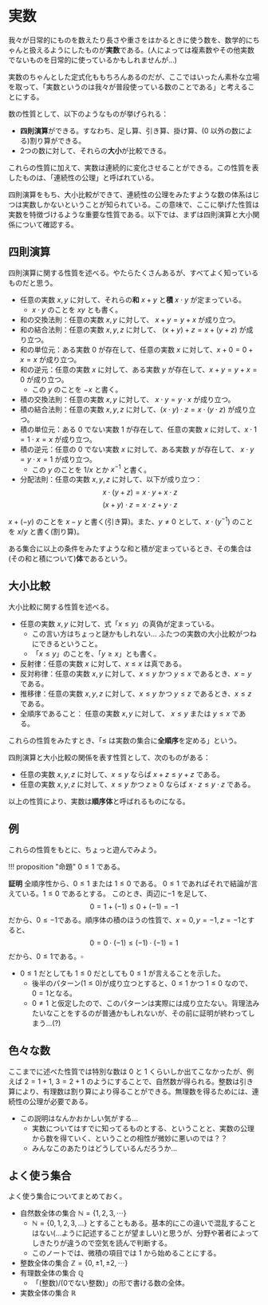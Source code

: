 # 実数

我々が日常的にものを数えたり長さや重さをはかるときに使う数を、数学的にちゃんと扱えるようにしたものが**実数**である。(人によっては複素数やその他実数でないものを日常的に使っているかもしれませんが…)

実数のちゃんとした定式化ももちろんあるのだが、ここではいったん素朴な立場を取って、「実数というのは我々が普段使っている数のことである」と考えることにする。

数の性質として、以下のようなものが挙げられる：

- **四則演算**ができる。すなわち、足し算、引き算、掛け算、($0$ 以外の数による)割り算ができる。
- 2つの数に対して、それらの**大小**が比較できる。

これらの性質に加えて、実数は連続的に変化させることができる。この性質を表したものは、「連続性の公理」と呼ばれている。

四則演算をもち、大小比較ができて、連続性の公理をみたすような数の体系はじつは実数しかないということが知られている。この意味で、ここに挙げた性質は実数を特徴づけるような重要な性質である。以下では、まずは四則演算と大小関係について確認する。

## 四則演算
四則演算に関する性質を述べる。やたらたくさんあるが、すべてよく知っているものだと思う。

- 任意の実数 $x, y$ に対して、それらの**和** $x+y$ と**積** $x\cdot y$ が定まっている。
    - $x\cdot y$ のことを $xy$ とも書く。
- 和の交換法則：任意の実数 $x, y$ に対して、 $x + y = y + x$ が成り立つ。
- 和の結合法則：任意の実数 $x, y, z$ に対して、 $(x + y) + z= x + (y+z)$ が成り立つ。
- 和の単位元：ある実数 $0$ が存在して、任意の実数 $x$ に対して、$x+0 = 0 + x = x$ が成り立つ。
- 和の逆元：任意の実数 $x$ に対して、ある実数 $y$ が存在して、$x+y = y+x = 0$ が成り立つ。
    - この $y$ のことを $-x$ と書く。
- 積の交換法則：任意の実数 $x, y$ に対して、 $x \cdot y = y \cdot x$ が成り立つ。
- 積の結合法則：任意の実数 $x, y, z$ に対して、$(x\cdot y) \cdot z = x \cdot (y \cdot z)$ が成り立つ。
- 積の単位元：ある $0$ でない実数 $1$ が存在して、任意の実数 $x$ に対して、$x \cdot 1 = 1 \cdot x = x$ が成り立つ。
- 積の逆元：任意の $0$ でない実数 $x$ に対して、ある実数 $y$ が存在して、 $x \cdot y = y \cdot x = 1$ が成り立つ。
    - この $y$ のことを $1/x$ とか $x^{-1}$ と書く。
- 分配法則：任意の実数 $x,y,z$ に対して、以下が成り立つ：
$$x\cdot(y+z) = x \cdot y + x \cdot z $$
$$(x+y)\cdot z = x \cdot z + y \cdot z $$

$x + (-y)$ のことを $x-y$ と書く(引き算)。また、$y \neq 0$ として、$x \cdot (y^{-1})$ のことを $x/y$ と書く(割り算)。

ある集合に以上の条件をみたすような和と積が定まっているとき、その集合は(その和と積について)**体**であるという。

## 大小比較
大小比較に関する性質を述べる。

- 任意の実数 $x, y$ に対して、式「$x\leq y$」の真偽が定まっている。
    - この言い方はちょっと謎かもしれない… ふたつの実数の大小比較がつねにできるということ。
    - 「$x \leq y$」のことを、「$y \geq x$」とも書く。
- 反射律：任意の実数 $x$ に対して、$x \leq x$ は真である。
- 反対称律：任意の実数 $x, y$ に対して、$x \leq y$ かつ $y \leq x$ であるとき、$x = y$ である。
- 推移律：任意の実数 $x, y, z$ に対して、$x \leq y$ かつ $y \leq z$ であるとき、$x \leq z$ である。
- 全順序であること： 任意の実数 $x, y$ に対して、 $x \leq y$ または $y \leq x$ である。

これらの性質をみたすとき、「$\leq$ は実数の集合に**全順序**を定める」という。

四則演算と大小比較の関係を表す性質として、次のものがある：

- 任意の実数 $x, y, z$ に対して、$x \leq y$ ならば $x + z \leq y + z$ である。
- 任意の実数 $x, y, z$ に対して、$x \leq y$ かつ $z \geq 0$ ならば $x \cdot z \leq y \cdot z$ である。

以上の性質により、実数は**順序体**と呼ばれるものになる。

## 例
これらの性質をもとに、ちょっと遊んでみよう。

!!! proposition "命題"
    $0 \leq 1$ である。

**証明**
全順序性から、$0 \leq 1$ または $1 \leq 0$ である。
$0 \leq 1$ であればそれで結論が言えている。$1 \leq 0$ であるとする。
このとき、両辺に$-1$ を足して、
$$0 = 1 + (-1) \leq 0 + (-1) = -1 $$
だから、$0 \leq -1$である。順序体の積のほうの性質で、$x = 0, y=-1, z = -1$とすると、
$$0 = 0 \cdot (-1) \leq (-1) \cdot (-1) = 1 $$
だから、$0 \leq 1$である。$\square$

- $0 \leq 1$ だとしても $1 \leq 0$ だとしても $0 \leq 1$ が言えることを示した。
    - 後半のパターン($1 \leq 0$)が成り立つとすると、$0 \leq 1$ かつ $1 \leq 0$ なので、 $0 = 1$となる。
    - $0 \neq 1$ と仮定したので、このパターンは実際には成り立たない。背理法みたいなことをするのが普通かもしれないが、その前に証明が終わってしまう…(?)

## 色々な数
ここまでに述べた性質では特別な数は $0$ と $1$ くらいしか出てこなかったが、例えば $2 = 1+1$, $3 = 2+1$ のようにすることで、自然数が得られる。整数は引き算により、有理数は割り算により得ることができる。無理数を得るためには、連続性の公理が必要である。

- この説明はなんかおかしい気がする… 
    - 実数についてはすでに知ってるものとする、ということと、実数の公理から数を得ていく、ということの相性が微妙に悪いのでは？？
    - みんなこのあたりはどうしているんだろうか…

## よく使う集合
よく使う集合についてまとめておく。

- 自然数全体の集合 $\mathbb{N} = \{1,2,3, \cdots \}$
    - $\mathbb{N} = \{0,1,2,3,\ldots\}$ とすることもある。基本的にこの違いで混乱することはない(…ように記述することが望ましい)と思うが、分野や著者によってしきたりが違うので空気を読んで判断する。
    - このノートでは、微積の項目では $1$ から始めることにする。
- 整数全体の集合 $\mathbb{Z} = \{0, \pm 1, \pm 2, \cdots\}$
- 有理数全体の集合 $\mathbb{Q}$
    - 「(整数)/(0でない整数)」の形で書ける数の全体。
- 実数全体の集合 $\mathbb{R}$